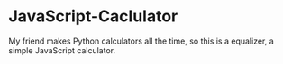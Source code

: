 # JavaScript-Caclulator
My friend makes Python calculators all the time, so this is a equalizer, a simple JavaScript calculator.
